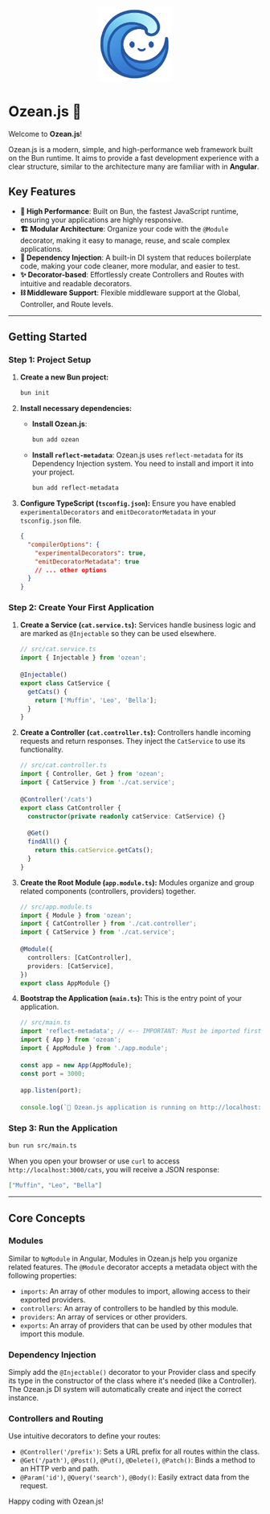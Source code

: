 <p align="center">
  <a href="https://ozeanjs.com">
    <img src="./docs/assets/logo.png" alt="Ozean.js" width="150">
  </a>
</p>

# Ozean.js 🌊

Welcome to **Ozean.js**!

Ozean.js is a modern, simple, and high-performance web framework built on the Bun runtime. It aims to provide a fast development experience with a clear structure, similar to the architecture many are familiar with in **Angular**.

## Key Features

- **🚀 High Performance**: Built on Bun, the fastest JavaScript runtime, ensuring your applications are highly responsive.
- **🏗️ Modular Architecture**: Organize your code with the `@Module` decorator, making it easy to manage, reuse, and scale complex applications.
- **💉 Dependency Injection**: A built-in DI system that reduces boilerplate code, making your code cleaner, more modular, and easier to test.
- **✨ Decorator-based**: Effortlessly create Controllers and Routes with intuitive and readable decorators.
- **⛓️ Middleware Support**: Flexible middleware support at the Global, Controller, and Route levels.

---

## Getting Started

### Step 1: Project Setup

1.  **Create a new Bun project:**

    ```bash
    bun init
    ```

2.  **Install necessary dependencies:**

    - **Install Ozean.js**:
      ```bash
      bun add ozean
      ```
    - **Install `reflect-metadata`**: Ozean.js uses `reflect-metadata` for its Dependency Injection system. You need to install and import it into your project.
      ```bash
      bun add reflect-metadata
      ```

3.  **Configure TypeScript (`tsconfig.json`):**
    Ensure you have enabled `experimentalDecorators` and `emitDecoratorMetadata` in your `tsconfig.json` file.
    ```json
    {
      "compilerOptions": {
        "experimentalDecorators": true,
        "emitDecoratorMetadata": true
        // ... other options
      }
    }
    ```

### Step 2: Create Your First Application

1.  **Create a Service (`cat.service.ts`):**
    Services handle business logic and are marked as `@Injectable` so they can be used elsewhere.

    ```typescript
    // src/cat.service.ts
    import { Injectable } from 'ozean';

    @Injectable()
    export class CatService {
      getCats() {
        return ['Muffin', 'Leo', 'Bella'];
      }
    }
    ```

2.  **Create a Controller (`cat.controller.ts`):**
    Controllers handle incoming requests and return responses. They inject the `CatService` to use its functionality.

    ```typescript
    // src/cat.controller.ts
    import { Controller, Get } from 'ozean';
    import { CatService } from './cat.service';

    @Controller('/cats')
    export class CatController {
      constructor(private readonly catService: CatService) {}

      @Get()
      findAll() {
        return this.catService.getCats();
      }
    }
    ```

3.  **Create the Root Module (`app.module.ts`):**
    Modules organize and group related components (controllers, providers) together.

    ```typescript
    // src/app.module.ts
    import { Module } from 'ozean';
    import { CatController } from './cat.controller';
    import { CatService } from './cat.service';

    @Module({
      controllers: [CatController],
      providers: [CatService],
    })
    export class AppModule {}
    ```

4.  **Bootstrap the Application (`main.ts`):**
    This is the entry point of your application.

    ```typescript
    // src/main.ts
    import 'reflect-metadata'; // <-- IMPORTANT: Must be imported first at the entry point.
    import { App } from 'ozean';
    import { AppModule } from './app.module';

    const app = new App(AppModule);
    const port = 3000;

    app.listen(port);

    console.log(`🌊 Ozean.js application is running on http://localhost:${port}`);
    ```

### Step 3: Run the Application

```bash
bun run src/main.ts
```

When you open your browser or use `curl` to access `http://localhost:3000/cats`, you will receive a JSON response:

```json
["Muffin", "Leo", "Bella"]
```

---

## Core Concepts

### Modules

Similar to `NgModule` in Angular, Modules in Ozean.js help you organize related features. The `@Module` decorator accepts a metadata object with the following properties:

- `imports`: An array of other modules to import, allowing access to their exported providers.
- `controllers`: An array of controllers to be handled by this module.
- `providers`: An array of services or other providers.
- `exports`: An array of providers that can be used by other modules that import this module.

### Dependency Injection

Simply add the `@Injectable()` decorator to your Provider class and specify its type in the constructor of the class where it's needed (like a Controller). The Ozean.js DI system will automatically create and inject the correct instance.

### Controllers and Routing

Use intuitive decorators to define your routes:

- `@Controller('/prefix')`: Sets a URL prefix for all routes within the class.
- `@Get('/path')`, `@Post()`, `@Put()`, `@Delete()`, `@Patch()`: Binds a method to an HTTP verb and path.
- `@Param('id')`, `@Query('search')`, `@Body()`: Easily extract data from the request.

Happy coding with Ozean.js!
